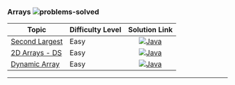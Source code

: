### Arrays ![problems-solved](https://img.shields.io/badge/Solved-6/6-1abc9c.svg)

| Topic | Difficulty Level | Solution Link |
|---------|------------------|:-------------:|
| [Second Largest](https://practice.geeksforgeeks.org/problems/second-largest3735/1?page=1&difficulty[]=-2&category[]=Arrays&sortBy=submissions) | Easy | [![Java](https://img.icons8.com/color/40/000000/java-coffee-cup-logo.png)](src/main/java/com/gfg/arrays/PrintAlternateElements.java) |
| [2D Arrays - DS](https://www.hackerrank.com/challenges/2d-array) | Easy | [![Java](https://img.icons8.com/color/40/000000/java-coffee-cup-logo.png)](src/arrays/TwoDArrays.java) |
| [Dynamic Array](https://www.hackerrank.com/challenges/dynamic-array) | Easy | [![Java](https://img.icons8.com/color/40/000000/java-coffee-cup-logo.png)](src/arrays/DynamicArray.java) |

---
